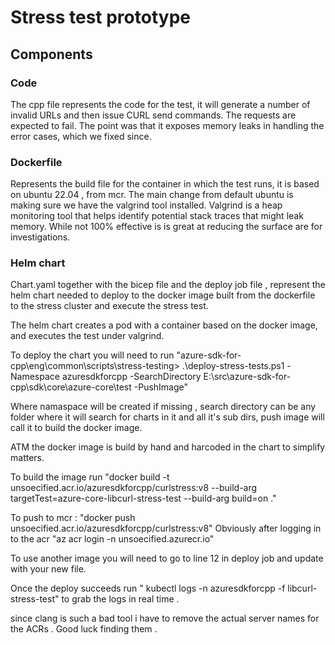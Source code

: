 # Stress test prototype 

## Components 
### Code 
The cpp file represents the code for the test, it will generate a number of invalid URLs and then issue CURL send commands. The requests are expected to fail. The point was that it exposes memory leaks in handling the error cases, which we fixed since. 

### Dockerfile
Represents the build file for the container in which the test runs, it is based on ubuntu 22.04 , from mcr. 
The main change from default ubuntu is making sure we have the valgrind tool installed. Valgrind is a heap monitoring tool that helps identify potential stack traces that might leak memory. While not 100% effective is is great at reducing the surface are for investigations. 

### Helm chart
Chart.yaml together with the bicep file and the deploy job file , represent the helm chart needed to deploy to the docker image built from the dockerfile to the stress cluster and execute the stress test. 

The helm chart creates a pod with a container based on the docker image, and executes the test under valgrind. 

To deploy the chart you will need to run "azure-sdk-for-cpp\eng\common\scripts\stress-testing> .\deploy-stress-tests.ps1 -Namespace azuresdkforcpp -SearchDirectory E:\src\azure-sdk-for-cpp\sdk\core\azure-core\test -PushImage"

Where namaspace will be created if missing , search directory can be any folder where it will search for charts in it and all it's sub dirs, push image will call it to build the docker image. 

ATM the docker image is build by hand and harcoded in the chart to simplify matters.  

To build the image run "docker build -t unsoecified.acr.io/azuresdkforcpp/curlstress:v8  --build-arg targetTest=azure-core-libcurl-stress-test --build-arg build=on  ."

To push to mcr : "docker push unsoecified.acr.io/azuresdkforcpp/curlstress:v8"
Obviously after logging in to the acr "az acr login -n unsoecified.azurecr.io"

To use another image you will need to go to line 12 in deploy job and update with your new file. 

Once the deploy succeeds run " kubectl logs -n azuresdkforcpp -f libcurl-stress-test" to grab the logs in real time .

since clang is such a bad tool i have to remove the actual server names for the ACRs . Good luck finding them . 